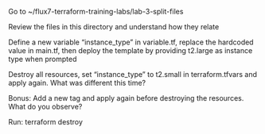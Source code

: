 Go to ~/flux7-terraform-training-labs/lab-3-split-files

Review the files in this directory and understand how they relate

Define a new variable “instance_type” in variable.tf, replace the hardcoded value in main.tf, then deploy the template by providing t2.large as instance type when prompted

Destroy all resources, set “instance_type” to t2.small in terraform.tfvars and apply again. What was different this time?

Bonus: Add a new tag and apply again before destroying the resources. What do you observe?

Run: terraform destroy
